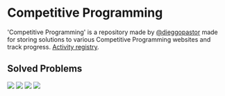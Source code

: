 # Competitive Programming

'Competitive Programming' is a repository made by [@dieggopastor](https://twitter.com/dieggopastor) made for storing solutions to various Competitive Programming websites and track progress. [Activity registry](https://github.com/diegopastor/competitiveProgramming/blob/master/JOURNAL.md).  

## Solved Problems
<img src="https://img.shields.io/badge/CodeForces-90-blue.svg">
<img src="https://img.shields.io/badge/ProjectEuler-7-orange.svg">
<img src="https://img.shields.io/badge/UVa-18-brightgreen.svg">
<img src="https://img.shields.io/badge/Total-115-ff69b4.svg">